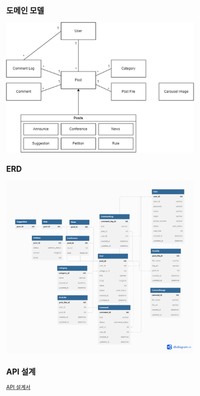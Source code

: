 ## 도메인 모델

![Domain Model](images/domain_model.png)

## ERD

![Entity Relationship Diagram](images/erd.png)

## API 설계

[API 설계서](https://docs.google.com/spreadsheets/d/e/2PACX-1vTlTkun42s-MDzTOTRyZHzhei-LFUOaKmT25nej-lLlPls_ry8oW2Um8TQuf8mvhiwaYova0_6gevJ4/pubhtml?gid=72451226&single=true)